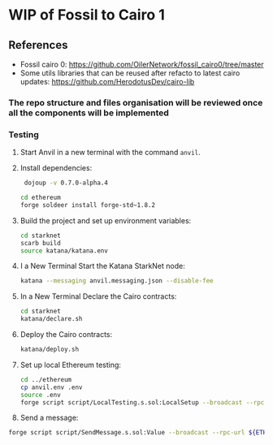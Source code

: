 # WIP of Fossil to Cairo 1

## References
- Fossil cairo 0: https://github.com/OilerNetwork/fossil_cairo0/tree/master
- Some utils libraries that can be reused after refacto to latest cairo updates: https://github.com/HerodotusDev/cairo-lib

### The repo structure and files organisation will be reviewed once all the components will be implemented

### Testing
1. Start Anvil in a new terminal with the command `anvil`.

2. Install dependencies:
   ```bash 
    dojoup -v 0.7.0-alpha.4
    ```

   ```bash
   cd ethereum
   forge soldeer install forge-std~1.8.2
   ```

3. Build the project and set up environment variables:
   ```bash
   cd starknet
   scarb build
   source katana/katana.env
   ```

4. I a New Terminal Start the Katana StarkNet node:
   ```bash
   katana --messaging anvil.messaging.json --disable-fee 
   ```

5. In a New Terminal Declare the Cairo contracts:
   ```bash
   cd starknet
   katana/declare.sh
   ```

6. Deploy the Cairo contracts:
   ```bash
   katana/deploy.sh
   ```

7. Set up local Ethereum testing:
   ```bash
   cd ../ethereum
   cp anvil.env .env
   source .env
   forge script script/LocalTesting.s.sol:LocalSetup --broadcast --rpc-url ${ETH_RPC_URL} 
   ```

8.  Send a message:
   ```bash
   forge script script/SendMessage.s.sol:Value --broadcast --rpc-url ${ETH_RPC_URL}
   ```
